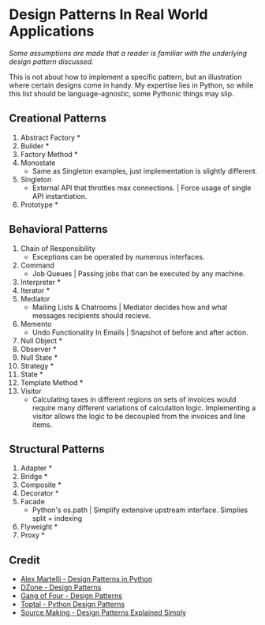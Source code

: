 # **Design Patterns In Real World Applications**

*Some assumptions are made that a reader is familiar with the underlying design pattern discussed.* 

This is not about how to implement a specific pattern, but an illustration where certain designs come in handy. My expertise lies in Python, so while this list should be language-agnostic, some Pythonic things may slip.



## **Creational Patterns**
1. Abstract Factory
	* 
1. Builder
	* 
1. Factory Method
	* 
1. Monostate
	* Same as Singleton examples, just implementation is slightly different.
1. Singleton
	* External API that throttles max connections. | Force usage of single API instantiation.
1. Prototype
	* 

## **Behavioral Patterns**
1. Chain of Responsibility
	* Exceptions can be operated by numerous interfaces.
1. Command
	* Job Queues | Passing jobs that can be executed by any machine.
1. Interpreter
	* 
1. Iterator
	* 
1. Mediator
	* Mailing Lists & Chatrooms | Mediator decides how and what messages recipients should recieve. 
1. Memento
	* Undo Functionality In Emails | Snapshot of before and after action.
1. Null Object
	* 
1. Observer
	* 
1. Null State
	* 
1. Strategy
	* 
1. State
	* 
1. Template Method
	* 
1. Visitor
	* Calculating taxes in different regions on sets of invoices would require many different variations of calculation logic. Implementing a visitor allows the logic to be decoupled from the invoices and line items.


## **Structural Patterns**

1. Adapter
	* 
1. Bridge
	* 
1. Composite
	* 
1. Decorator
	* 
1. Facade
	* Python's os.path | Simplify extensive upstream interface. Simplies split + indexing
1. Flyweight
	* 
1. Proxy
	* 


## **Credit**

* [Alex Martelli - Design Patterns in Python](http://www.aleax.it/gdd_pydp.pdf)
* [DZone - Design Patterns](https://dzone.com/refcardz/design-patterns)
* [Gang of Four - Design Patterns](https://en.wikipedia.org/wiki/Design_Patterns)
* [Toptal - Python Design Patterns](https://www.toptal.com/python/python-design-patterns)
* [Source Making - Design Patterns Explained Simply](https://sourcemaking.com/design-patterns-ebook)
